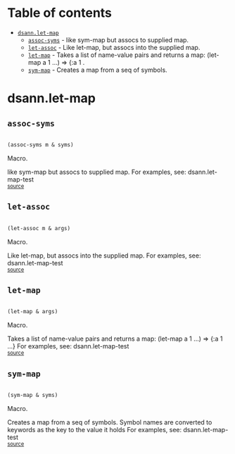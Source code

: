 # Table of contents
-  [`dsann.let-map`](#dsannlet-map) 
    -  [`assoc-syms`](#assoc-syms) - like sym-map but assocs to supplied map.
    -  [`let-assoc`](#let-assoc) - Like let-map, but assocs into the supplied map.
    -  [`let-map`](#let-map) - Takes a list of name-value pairs and returns a map: (let-map a 1 ...) => {:a 1 .
    -  [`sym-map`](#sym-map) - Creates a map from a seq of symbols.
# dsann.let-map 





## `assoc-syms`
``` clojure

(assoc-syms m & syms)
```


Macro.


like sym-map but assocs to supplied map.
     For examples, see: dsann.let-map-test
<br><sub>[source](https://github.com/davesann/let-map/blob/main/src/main/clj/dsann/let_map.cljc#L56-L60)</sub>
## `let-assoc`
``` clojure

(let-assoc m & args)
```


Macro.


Like let-map, but assocs into the supplied map.
     For examples, see: dsann.let-map-test
<br><sub>[source](https://github.com/davesann/let-map/blob/main/src/main/clj/dsann/let_map.cljc#L49-L53)</sub>
## `let-map`
``` clojure

(let-map & args)
```


Macro.


Takes a list of name-value pairs and returns a map: (let-map a 1 ...) => {:a 1 ...}
     For examples, see: dsann.let-map-test
<br><sub>[source](https://github.com/davesann/let-map/blob/main/src/main/clj/dsann/let_map.cljc#L38-L46)</sub>
## `sym-map`
``` clojure

(sym-map & syms)
```


Macro.


Creates a map from a seq of symbols.
     Symbol names are converted to keywords as the key to the value it holds
     For examples, see: dsann.let-map-test
<br><sub>[source](https://github.com/davesann/let-map/blob/main/src/main/clj/dsann/let_map.cljc#L26-L36)</sub>
